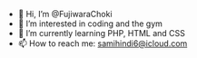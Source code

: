 - 👋 Hi, I’m @FujiwaraChoki
- 👀 I’m interested in coding and the gym
- 🌱 I’m currently learning PHP, HTML and CSS
- 📫 How to reach me: samihindi6@icloud.com

<!---
FujiwaraChoki/FujiwaraChoki is a ✨ special ✨ repository because its `README.md` (this file) appears on your GitHub profile.
You can click the Preview link to take a look at your changes.
--->
